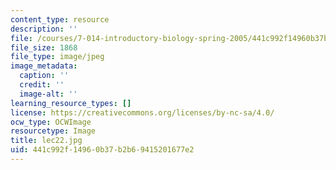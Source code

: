 ```yaml
---
content_type: resource
description: ''
file: /courses/7-014-introductory-biology-spring-2005/441c992f14960b37b2b69415201677e2_lec22.jpg
file_size: 1868
file_type: image/jpeg
image_metadata:
  caption: ''
  credit: ''
  image-alt: ''
learning_resource_types: []
license: https://creativecommons.org/licenses/by-nc-sa/4.0/
ocw_type: OCWImage
resourcetype: Image
title: lec22.jpg
uid: 441c992f-1496-0b37-b2b6-9415201677e2
---
```

